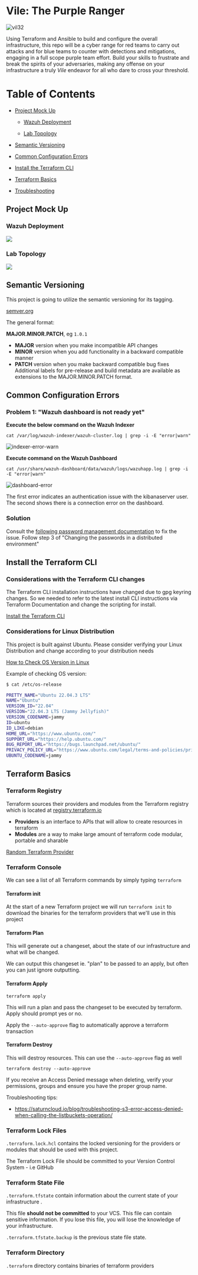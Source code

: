 # Vile: The Purple Ranger

![vil32](https://github.com/datboyblu3/TheA02Counter/assets/95729902/365eb105-fc8c-44f9-b91d-f531eaea60f3)

Using Terraform and Ansible to build and configure the overall infrastructure, this repo will be a cyber range for red teams to carry out attacks and for blue teams to counter with detections and mitigations, engaging in a full scope purple team effort. Build your skills to frustrate and break the spirits of your adversaries, making any offense on your infrastructure a truly *Vile* endeavor for all who dare to cross your threshold.

# Table of Contents

- [Project Mock Up](#project-mock-up)
  
  - [Wazuh Deployment](#wazuh-deployment)
  
  - [Lab Topology](#lab-topology)
- [Semantic Versioning](#semantic-versioning)
- [Common Configuration Errors](#common-configuration-errors)
- [Install the Terraform CLI](#install-the-terraform-cli)
- [Terraform Basics](#terraform-basics)
- [Troubleshooting](Troubleshooting)


## Project Mock Up

### Wazuh Deployment

![](https://github.com/datboyblu3/Vile-The-Purple-Ranger/blob/main/attachements/wazuh-deployment.gif)

### Lab Topology

![](https://github.com/datboyblu3/Vile-The-Purple-Ranger/blob/main/attachements/lab_topology.gif)

## Semantic Versioning

This project is going to utilize the semantic versioning for its tagging.

[semver.org](https://semver.org/)

The general format: 

**MAJOR.MINOR.PATCH**, eg `1.0.1`

- **MAJOR** version when you make incompatible API changes
- **MINOR** version when you add functionality in a backward compatible manner
- **PATCH** version when you make backward compatible bug fixes
Additional labels for pre-release and build metadata are available as extensions to the MAJOR.MINOR.PATCH format.


## Common Configuration Errors

### Problem 1: "Wazuh dashboard is not ready yet"

**Execute the below command on the Wazuh Indexer**
```python3
cat /var/log/wazuh-indexer/wazuh-cluster.log | grep -i -E "error|warn"
```

![indexer-error-warn](https://github.com/datboyblu3/Vile-The-Purple-Ranger/assets/95729902/1d2cff2b-554a-4d49-94db-9b42000c0d66)

**Execute command on the Wazuh Dashboard**
```python3
cat /usr/share/wazuh-dashboard/data/wazuh/logs/wazuhapp.log | grep -i -E "error|warn"
```
![dashboard-error](https://github.com/datboyblu3/Vile-The-Purple-Ranger/assets/95729902/7925e325-0b31-4e3d-9c4e-8efcccd236bd)


The first error indicates an authentication issue with the kibanaserver user. The second shows there is a connection error on the dashboard.

### Solution
Consult the [following password management documentation](https://documentation.wazuh.com/current/user-manual/user-administration/password-management.html#changing-the-passwords-in-a-distributed-environment) to fix the issue. Follow step 3 of "Changing the passwords in a distributed environment"



## Install the Terraform CLI

### Considerations with the Terraform CLI changes
The Terraform CLI installation instructions have changed due to gpg keyring changes. So we needed to refer to the latest install CLI instructions via Terraform Documentation and change the scripting for install.

[Install the Terraform CLI](https://developer.hashicorp.com/terraform/tutorials/aws-get-started/install-cli)

### Considerations for Linux Distribution

This project is built against Ubuntu. Please consider verifying your Linux Distribution and change according to your distribution needs

[How to Check OS Version in Linux](
https://www.cyberciti.biz/faq/how-to-check-os-version-in-linux-command-line/
)

Example of checking OS version:
```bash
$ cat /etc/os-release

PRETTY_NAME="Ubuntu 22.04.3 LTS"
NAME="Ubuntu"
VERSION_ID="22.04"
VERSION="22.04.3 LTS (Jammy Jellyfish)"
VERSION_CODENAME=jammy
ID=ubuntu
ID_LIKE=debian
HOME_URL="https://www.ubuntu.com/"
SUPPORT_URL="https://help.ubuntu.com/"
BUG_REPORT_URL="https://bugs.launchpad.net/ubuntu/"
PRIVACY_POLICY_URL="https://www.ubuntu.com/legal/terms-and-policies/privacy-policy"
UBUNTU_CODENAME=jammy
```

## Terraform Basics

### Terraform Registry

Terraform sources their providers and modules from the Terraform registry which is located at [registry.terraform.io](https://registry.terraform.io)

- **Providers** is an interface to APIs that will allow to create resources in terraform
- **Modules** are a way to make large amount of terraform code modular, portable and sharable

[Random Terraform Provider](https://registry.terraform.io/providers/hashicorp/random/)
### Terraform Console

We can see a list of all Terraform commands by simply typing `terraform`

#### Terraform init

At the start of a new Terraform project we will run `terraform init` to download the binaries for the terraform providers
that we'll use in this project

#### Terraform Plan

This will generate out a changeset, about the state of our infrastructure and what will be changed.

We can output this changeset ie. "plan" to be passed to an apply, but often you can just ignore outputting.

#### Terraform Apply

`terraform apply`

This will run a plan and pass the changeset to be executed by terraform. Apply should prompt yes or no.

Apply the `--auto-approve` flag to automatically approve a terraform transaction

#### Terraform Destroy

This will destroy resources. This can use the `--auto-approve` flag as well
```
terraform destroy --auto-approve
```

If you receive an Access Denied message when deleting, verify your permissions, groups and ensure you have the proper group name.

Troubleshooting tips:
- https://saturncloud.io/blog/troubleshooting-s3-error-access-denied-when-calling-the-listbuckets-operation/

### Terraform Lock Files

`.terraform.lock.hcl` contains the locked versioning for the providers or modules that should be used
with this project.

The Terraform Lock File should be committed to your Version Control System - i.e GitHub

### Terraform State File

`.terraform.tfstate` contain information about the current state of your infrastructure .

This file **should not be committed** to your VCS. This file can contain sensitive information.
If you lose this file, you will lose the knowledge of your infrastructure. 

`.terraform.tfstate.backup` is the previous state file state.

### Terraform Directory

`.terraform` directory contains binaries of terraform providers
